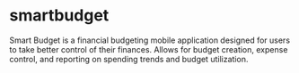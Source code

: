 # smartbudget
Smart Budget is a financial budgeting mobile application designed for users to take better control of their finances. Allows for budget creation, expense control, and reporting on spending trends and budget utilization.
